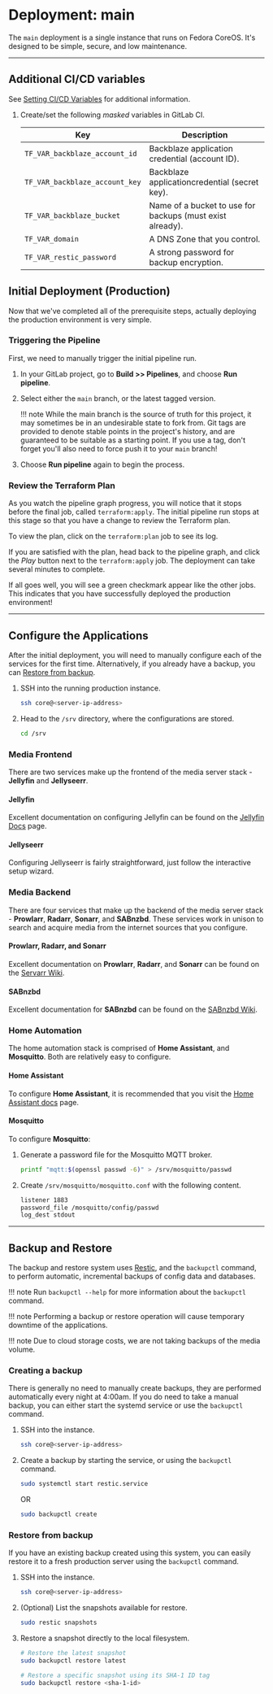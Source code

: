 # Deployment: main

The `main` deployment is a single instance that runs on Fedora CoreOS.
 It's designed to be simple, secure, and low maintenance.

---

## Additional CI/CD variables

See [Setting CI/CD Variables](../getting-started/cicd-configuration.md/#setting-cicd-variables)
 for additional information.

1. Create/set the following *masked* variables in GitLab CI.

    | **Key**                        | **Description**                                           |
    |--------------------------------|-----------------------------------------------------------|
    | `TF_VAR_backblaze_account_id`  | Backblaze application credential (account ID).            |
    | `TF_VAR_backblaze_account_key` | Backblaze applicationcredential (secret key).             |
    | `TF_VAR_backblaze_bucket`      | Name of a bucket to use for backups (must exist already). |
    | `TF_VAR_domain`                | A DNS Zone that you control.                              |
    | `TF_VAR_restic_password`       | A strong password for backup encryption.                  |

## Initial Deployment (Production)

Now that we've completed all of the prerequisite steps, actually deploying the
 production environment is very simple.

### Triggering the Pipeline

First, we need to manually trigger the initial pipeline run.

1. In your GitLab project, go to **Build >> Pipelines**, and choose
   **Run pipeline**.

1. Select either the `main` branch, or the latest tagged version.

    !!! note
        While the main branch is the source of truth for this project, it may
        sometimes be in an undesirable state to fork from. Git tags are
        provided to denote stable points in the project's history, and are
        guaranteed to be suitable as a starting point. If you use a tag, don't
        forget you'll also need to force push it to your `main` branch!

1. Choose **Run pipeline** again to begin the process.

### Review the Terraform Plan

As you watch the pipeline graph progress, you will notice that it stops before
 the final job, called `terraform:apply`. The initial pipeline run stops at
 this stage so that you have a change to review the Terraform plan.

To view the plan, click on the `terraform:plan` job to see its log.

If you are satisfied with the plan, head back to the pipeline graph, and click
 the *Play* button next to the `terraform:apply` job. The deployment can take
 several minutes to complete.

If all goes well, you will see a green checkmark appear like the other jobs.
 This indicates that you have successfully deployed the production environment!

---

## Configure the Applications

After the initial deployment, you will need to manually configure each of the
 services for the first time. Alternatively, if you already have a backup, you
 can [Restore from backup](#restore-from-backup).

1. SSH into the running production instance.

    ```sh
    ssh core@<server-ip-address>
    ```

1. Head to the `/srv` directory, where the configurations are stored.

    ```sh
    cd /srv
    ```

### Media Frontend

There are two services make up the frontend of the media server stack -
 **Jellyfin** and **Jellyseerr**.

#### Jellyfin

Excellent documentation on configuring Jellyfin can be found on the
 [Jellyfin Docs](https://jellyfin.org/docs) page.

#### Jellyseerr

Configuring Jellyseerr is fairly straightforward, just follow the interactive
 setup wizard.

### Media Backend

There are four services that make up the backend of the media server stack -
 **Prowlarr**, **Radarr**, **Sonarr**, and **SABnzbd**. These services work
 in unison to search and acquire media from the internet sources that you
 configure.

#### Prowlarr, Radarr, and Sonarr

Excellent documentation on **Prowlarr**, **Radarr**, and **Sonarr** can be
 found on the [Servarr Wiki](https://wiki.servarr.com).

#### SABnzbd

Excellent documentation for **SABnzbd** can be found on the
 [SABnzbd Wiki](https://sabnzbd.org/wiki).

### Home Automation

The home automation stack is comprised of **Home Assistant**, and
 **Mosquitto**. Both are relatively easy to configure.

#### Home Assistant

To configure **Home Assistant**, it is recommended that you visit the
 [Home Assistant docs](https://www.home-assistant.io/docs) page.

#### Mosquitto

To configure **Mosquitto**:

1. Generate a password file for the Mosquitto MQTT broker.

    ```sh
    printf "mqtt:$(openssl passwd -6)" > /srv/mosquitto/passwd
    ```

1. Create `/srv/mosquitto/mosquitto.conf` with the following content.

    ```sh title="/srv/mosquitto/mosquitto.conf"
    listener 1883
    password_file /mosquitto/config/passwd
    log_dest stdout
    ```

---

## Backup and Restore

The backup and restore system uses [Restic](https://restic.net), and the
 `backupctl` command, to perform automatic, incremental backups of config
 data and databases.

!!! note
    Run `backupctl --help` for more information about the `backupctl` command.

!!! note
    Performing a backup or restore operation will cause temporary downtime
    of the applications.

!!! note
    Due to cloud storage costs, we are not taking backups of the media volume.

### Creating a backup

There is generally no need to manually create backups, they are performed
 automatically every night at 4:00am. If you do need to take a manual backup,
 you can either start the systemd service or use the `backupctl` command.

1. SSH into the instance.

    ```sh
    ssh core@<server-ip-address>
    ```

1. Create a backup by starting the service, or using the `backupctl` command.

    ```sh
    sudo systemctl start restic.service
    ```

    OR

    ```sh
    sudo backupctl create
    ```

### Restore from backup

If you have an existing backup created using this system, you can easily
 restore it to a fresh production server using the `backupctl` command.

1. SSH into the instance.

    ```sh
    ssh core@<server-ip-address>
    ```

1. (Optional) List the snapshots available for restore.

    ```sh
    sudo restic snapshots
    ```

1. Restore a snapshot directly to the local filesystem.

    ```sh
    # Restore the latest snapshot
    sudo backupctl restore latest

    # Restore a specific snapshot using its SHA-1 ID tag
    sudo backupctl restore <sha-1-id>
    ```
